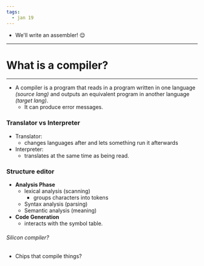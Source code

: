 ```yaml
---
tags:
  - jan 19
---
```


* We'll write an assembler! 😌

---

# What is a compiler?

---

* A compiler is a program that reads in a program written in one language _(source lang)_ and outputs an equivalent program in another language _(target lang)_.
  * It can produce error messages.

### Translator vs Interpreter

* Translator:
  * changes languages after and lets something run it afterwards
* Interpreter:
  * translates at the same time as being read.

### Structure editor

* **Analysis Phase**
  * lexical analysis (scanning)
    * groups characters into tokens
  * Syntax analysis (parsing)
  * Semantic analysis (meaning)
* **Code Generation**
    * interacts with the symbol table.

###### Silicon compiler?

* Chips that compile things?
